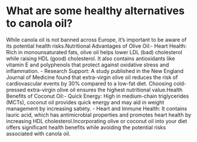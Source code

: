# What are some healthy alternatives to canola oil?

While canola oil is not banned across Europe, it’s important to be aware of its potential health risks.Nutritional Advantages of Olive Oil:- Heart Health: Rich in monounsaturated fats, olive oil helps lower LDL (bad) cholesterol while raising HDL (good) cholesterol. It also contains antioxidants like vitamin E and polyphenols that protect against oxidative stress and inflammation. - Research Support: A study published in the New England Journal of Medicine found that extra-virgin olive oil reduces the risk of cardiovascular events by 30% compared to a low-fat diet. Choosing cold-pressed extra-virgin olive oil ensures the highest nutritional value.Health Benefits of Coconut Oil:- Quick Energy: High in medium-chain triglycerides (MCTs), coconut oil provides quick energy and may aid in weight management by increasing satiety. - Heart and Immune Health: It contains lauric acid, which has antimicrobial properties and promotes heart health by increasing HDL cholesterol.Incorporating olive or coconut oil into your diet offers significant health benefits while avoiding the potential risks associated with canola oil.